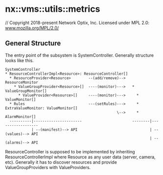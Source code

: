 # nx::vms::utils::metrics

// Copyright 2018-present Network Optix, Inc. Licensed under MPL 2.0: www.mozilla.org/MPL/2.0/

## General Structure

The entry point of the subsystem is SystemController. Generally structure looks like this.

```
SystemController
* ResourceControllerImpl<Resource>: ResourceController[]
  * ResourceProvider<Resource>        --(add/remove)-->   ResourceMonitor
    * ValueGroupProvider<Resource>[]  ----(monitor)--->   * ValueGroupMonitor[]
      * ValueProvider<Resource>[]     ----(monitor)--->     * ValueMonitor[]
  * Rules                             ---(setRules)--->     * ExtraValueMonitor: ValueMonitor[]
                                                   \-->     * AlarmMonitor[]
  ----------|----------------------                       --------|------------------
            | --(manifest)--> API                                 | --(values)--> API
                                                                  | --(alarms)--> API
```

ResourceController is supposed to be implemented by inheriting ResourceControllerImpl<Resource>
where Resource as any user data (server, camera, etc). Generally it has to discover resources and
provide ValueGroupProvider<Resource>s with ValueProvider<Resource>s.
